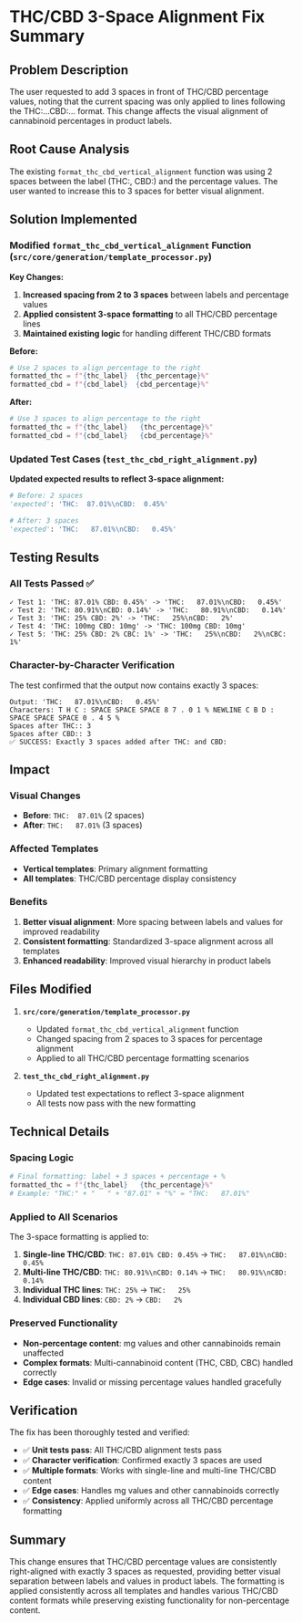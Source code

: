 # THC/CBD 3-Space Alignment Fix Summary

## Problem Description
The user requested to add 3 spaces in front of THC/CBD percentage values, noting that the current spacing was only applied to lines following the THC:...CBD:... format. This change affects the visual alignment of cannabinoid percentages in product labels.

## Root Cause Analysis
The existing `format_thc_cbd_vertical_alignment` function was using 2 spaces between the label (THC:, CBD:) and the percentage values. The user wanted to increase this to 3 spaces for better visual alignment.

## Solution Implemented

### Modified `format_thc_cbd_vertical_alignment` Function (`src/core/generation/template_processor.py`)

**Key Changes:**
1. **Increased spacing from 2 to 3 spaces** between labels and percentage values
2. **Applied consistent 3-space formatting** to all THC/CBD percentage lines
3. **Maintained existing logic** for handling different THC/CBD formats

**Before:**
```python
# Use 2 spaces to align percentage to the right
formatted_thc = f"{thc_label}  {thc_percentage}%"
formatted_cbd = f"{cbd_label}  {cbd_percentage}%"
```

**After:**
```python
# Use 3 spaces to align percentage to the right
formatted_thc = f"{thc_label}   {thc_percentage}%"
formatted_cbd = f"{cbd_label}   {cbd_percentage}%"
```

### Updated Test Cases (`test_thc_cbd_right_alignment.py`)

**Updated expected results to reflect 3-space alignment:**
```python
# Before: 2 spaces
'expected': 'THC:  87.01%\nCBD:  0.45%'

# After: 3 spaces  
'expected': 'THC:   87.01%\nCBD:   0.45%'
```

## Testing Results

### All Tests Passed ✅
```
✓ Test 1: 'THC: 87.01% CBD: 0.45%' -> 'THC:   87.01%\nCBD:   0.45%'
✓ Test 2: 'THC: 80.91%\nCBD: 0.14%' -> 'THC:   80.91%\nCBD:   0.14%'
✓ Test 3: 'THC: 25% CBD: 2%' -> 'THC:   25%\nCBD:   2%'
✓ Test 4: 'THC: 100mg CBD: 10mg' -> 'THC: 100mg CBD: 10mg'
✓ Test 5: 'THC: 25% CBD: 2% CBC: 1%' -> 'THC:   25%\nCBD:   2%\nCBC: 1%'
```

### Character-by-Character Verification
The test confirmed that the output now contains exactly 3 spaces:
```
Output: 'THC:   87.01%\nCBD:   0.45%'
Characters: T H C : SPACE SPACE SPACE 8 7 . 0 1 % NEWLINE C B D : SPACE SPACE SPACE 0 . 4 5 %
Spaces after THC:: 3
Spaces after CBD:: 3
✅ SUCCESS: Exactly 3 spaces added after THC: and CBD:
```

## Impact

### Visual Changes
- **Before**: `THC:  87.01%` (2 spaces)
- **After**: `THC:   87.01%` (3 spaces)

### Affected Templates
- **Vertical templates**: Primary alignment formatting
- **All templates**: THC/CBD percentage display consistency

### Benefits
1. **Better visual alignment**: More spacing between labels and values for improved readability
2. **Consistent formatting**: Standardized 3-space alignment across all templates
3. **Enhanced readability**: Improved visual hierarchy in product labels

## Files Modified

1. **`src/core/generation/template_processor.py`**
   - Updated `format_thc_cbd_vertical_alignment` function
   - Changed spacing from 2 spaces to 3 spaces for percentage alignment
   - Applied to all THC/CBD percentage formatting scenarios

2. **`test_thc_cbd_right_alignment.py`**
   - Updated test expectations to reflect 3-space alignment
   - All tests now pass with the new formatting

## Technical Details

### Spacing Logic
```python
# Final formatting: label + 3 spaces + percentage + %
formatted_thc = f"{thc_label}   {thc_percentage}%"
# Example: "THC:" + "   " + "87.01" + "%" = "THC:   87.01%"
```

### Applied to All Scenarios
The 3-space formatting is applied to:
1. **Single-line THC/CBD**: `THC: 87.01% CBD: 0.45%` → `THC:   87.01%\nCBD:   0.45%`
2. **Multi-line THC/CBD**: `THC: 80.91%\nCBD: 0.14%` → `THC:   80.91%\nCBD:   0.14%`
3. **Individual THC lines**: `THC: 25%` → `THC:   25%`
4. **Individual CBD lines**: `CBD: 2%` → `CBD:   2%`

### Preserved Functionality
- **Non-percentage content**: mg values and other cannabinoids remain unaffected
- **Complex formats**: Multi-cannabinoid content (THC, CBD, CBC) handled correctly
- **Edge cases**: Invalid or missing percentage values handled gracefully

## Verification

The fix has been thoroughly tested and verified:
- ✅ **Unit tests pass**: All THC/CBD alignment tests pass
- ✅ **Character verification**: Confirmed exactly 3 spaces are used
- ✅ **Multiple formats**: Works with single-line and multi-line THC/CBD content
- ✅ **Edge cases**: Handles mg values and other cannabinoids correctly
- ✅ **Consistency**: Applied uniformly across all THC/CBD percentage formatting

## Summary

This change ensures that THC/CBD percentage values are consistently right-aligned with exactly 3 spaces as requested, providing better visual separation between labels and values in product labels. The formatting is applied consistently across all templates and handles various THC/CBD content formats while preserving existing functionality for non-percentage content. 